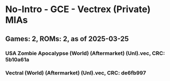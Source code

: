 # No-Intro - GCE - Vectrex (Private) MIAs
## Games: 2, ROMs: 2, as of 2025-03-25

### USA Zombie Apocalypse (World) (Aftermarket) (Unl).vec, CRC: 5b10a61a
### Vectral (World) (Aftermarket) (Unl).vec, CRC: de6fb997
